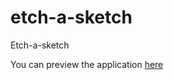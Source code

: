 # etch-a-sketch
Etch-a-sketch

You can preview the application [here](https://mic-tyson.github.io/etch-a-sketch/)